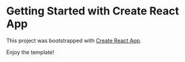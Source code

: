 # Getting Started with Create React App

This project was bootstrapped with [Create React App](https://github.com/facebook/create-react-app).

Enjoy the template!